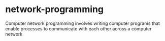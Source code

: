 # network-programming

Computer network programming involves writing computer programs that enable processes to communicate with each other across a computer network